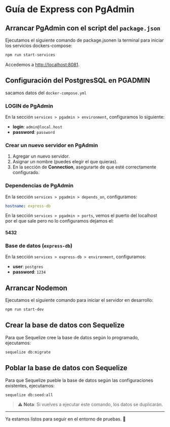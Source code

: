 # Guía de Express con PgAdmin

## Arrancar PgAdmin con el script del `package.json`

Ejecutamos el siguiente comando de package.jsonen la terminal 
para iniciar los servicios dockers-compose:
```bash
npm run start-services
```

Accedemos a [http://localhost:8081](http://localhost:8081).

## Configuración del PostgresSQL en PGADMIN 

sacamos datos del `docker-compose.yml`

###      LOGIN de PgAdmin
En la sección `services > pgadmin > environment`, configuramos lo siguiente:

- **login**: `admin@local.host`
- **password**: `password`



### Crear un nuevo servidor en PgAdmin

1. Agregar un nuevo servidor.
2. Asignar un nombre (puedes elegir el que quieras).
3. En la sección de **Connection**, asegurarte de que esté correctamente configurado.

### Dependencias de PgAdmin
En la sección `services > pgadmin > depends_on`, configuramos:
```yaml
hostname: express-db
```


En la sección `services > pgadmin > ports`, vemos el puerto del localhost por el que sale pero no lo configuramos dejamos el:

 ####  5432 
 



### Base de datos (`express-db`)
En la sección `services > express-db > environment`, configuramos:
- **user**: `postgres`
- **password**: `1234`

## Arrancar Nodemon

Ejecutamos el siguiente comando para iniciar el servidor en desarrollo:
```bash
npm run start-dev
```

## Crear la base de datos con Sequelize

Para que Sequelize cree la base de datos según lo programado, ejecutamos:
```bash
sequelize db:migrate
```

## Poblar la base de datos con Sequelize

Para que Sequelize pueble la base de datos según las configuraciones existentes, ejecutamos:
```bash
sequelize db:seed:all
```

> ⚠ **Nota**: Si vuelves a ejecutar este comando, los datos se duplicarán.

---

Ya estamos listos para seguir en el entorno de pruebas. 🎉
